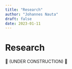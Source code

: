 ```yaml
---
title: "Research"
author: "Johannes Nauta"
draft: false
date: 2023-01-11
---
```

# Research

:construction: (UNDER CONSTRUCTION) :construction:

